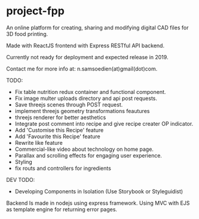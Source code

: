 # project-fpp

An online platform for creating, sharing and modifying digital CAD files for 3D food printing.

Made with ReactJS frontend with Express RESTful API backend.

Currently not ready for deployment and expected release in 2019.

Contact me for more info at: n.samsoedien(at)gmail(dot)com.

TODO:

- Fix table nutrition redux container and functional component.
- Fix image multer uploads directory and api post requests.
- Save threejs scenes through POST request.
- implement threejs geometry transformations feautures
- threejs renderer for better aesthetics
- Integrate post comment into recipe and give recipe creater OP indicator.
- Add 'Customise this Recipe' feature
- Add 'Favourite this Recipe' feature
- Rewrite like feature
- Commercial-like video about technology on home page.
- Parallax and scrolling effects for engaging user experience.
- Styling
- fix routs and controllers for ingredients

DEV TODO:

- Developing Components in Isolation (Use Storybook or Styleguidist)


Backend
Is made in nodejs using express framework. Using MVC with EJS as template engine for returning error pages.
